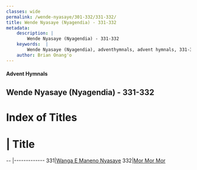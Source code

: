 ```yaml
---
classes: wide
permalink: /wende-nyasaye/301-332/331-332/
title: Wende Nyasaye (Nyagendia) - 331-332
metadata:
    description: |
        Wende Nyasaye (Nyagendia) - 331-332
    keywords:  |
        Wende Nyasaye (Nyagendia), adventhymnals, advent hymnals, 331-332
    author: Brian Onang'o
---
```


#### Advent Hymnals
## Wende Nyasaye (Nyagendia) - 331-332

# Index of Titles
# | Title                        
-- |-------------
331|[Wanga E Maneno Nyasaye](/wende-nyasaye/301-332/331-332/Wanga-E-Maneno-Nyasaye)
332|[Mor Mor Mor](/wende-nyasaye/301-332/331-332/Mor-Mor-Mor)